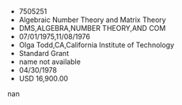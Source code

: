 
* 7505251
* Algebraic Number Theory and Matrix Theory
* DMS,ALGEBRA,NUMBER THEORY,AND COM
* 07/01/1975,11/08/1976
* Olga Todd,CA,California Institute of Technology
* Standard Grant
*   name not available
* 04/30/1978
* USD 16,900.00

nan
